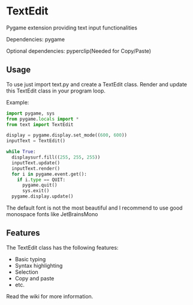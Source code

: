 # TextEdit
Pygame extension providing text input functionalities

Dependencies: pygame

Optional dependencies: pyperclip(Needed for Copy/Paste)

## Usage

To use just import text.py and create a TextEdit class.
Render and update this TextEdit class in your program loop.

Example:
```py
import pygame, sys
from pygame.locals import *
from text import TextEdit

display = pygame.display.set_mode((600, 600))
inputText = TextEdit()

while True:
  displaysurf.fill((255, 255, 255))
  inputText.update()
  inputText.render()
  for i in pygame.event.get():
    if i.type == QUIT:
      pygame.quit()
      sys.exit()
  pygame.display.update()

```

The default font is not the most beautiful and I recommend to use good monospace fonts like JetBrainsMono

## Features

The TextEdit class has the following features:
  - Basic typing
  - Syntax highlighting
  - Selection
  - Copy and paste
  - etc.
  
Read the wiki for more information.
